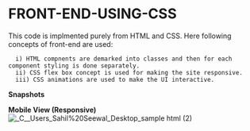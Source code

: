 # FRONT-END-USING-CSS
This code is implmented purely from HTML and CSS. Here following concepts of front-end are used:<br>
```
  i) HTML compnents are demarked into classes and then for each component styling is done separately.
  ii) CSS flex box concept is used for making the site responsive.
  iii) CSS animations are used to make the UI interactive.
```

**Snapshots**

**Mobile View (Responsive)**
![_C__Users_Sahil%20Seewal_Desktop_sample html (2)](https://github.com/user-attachments/assets/a74b91c1-3f4f-423d-9382-a5dbb773bb3b)
